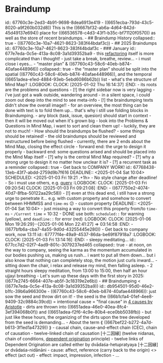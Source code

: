 # Braindump
id:: 67760c3e-2ed3-4b91-9698-8dea6913e419
	- ((6651ecba-793d-43c5-8020-a9f260b032d8)) This is the ((6667bf32-ab6a-4d64-842d-45d49137e694)) place for ((66536578-c4d3-43f1-b35c-bf71120f0570)) as well as the store of recent braindumps.
	- ## Braindump History
	  collapsed:: true
		- ((67760c3e-10a7-4621-8623-383f44bdaf3c))
	- ## 2025 Braindumps
	  id:: 67760c3e-10a7-4621-8623-383f44bdaf3c
	- ### January
	  id:: 677e7eda-0c5e-413a-8c08-3a1d39352ba9
		- this [refactoring](((67710747-2982-4134-875e-3b715313db87))) itself is more complicated than i thought!
		- just take a break, breathe, review...
		- i must close i eyes...
		- “master plan” & ((67760c43-58c6-40eb-b874-40afae448966))
		  collapsed:: true
			- the “master plan” should be split into the spatial ((67760c43-58c6-40eb-b874-40afae448966)), and the temporal ((6651adea-e1ed-4884-93eb-5ebd6086b62b)) list
			- what's the structure of Mind Map?
			  :LOGBOOK:
			  CLOCK: [2025-01-02 Thu 16:14:37]
			  :END:
				- its roots are the problems and questions
			- [!] the right sidebar now is very lagging
			- i've just got a walk outside, wandering around
				- in a silent space, i could zoom out deep into the mind to see meta-info
				- [!] the braindumping texts didn't show the overall image!!
					- for an overview, the most thing can be done with text is to fold them up... that's why i still use folding blocks in Braindumping.
			- any block (task, issue, quesion) should start in context
				- then it will be moved out when it's grown big
			- look into the Problems & Questions in Mind Map, i want to sort and clean them up!
				- luckily, they are not to much!
			- How should the braindumps be flushed?
				- some things should be retained!
				- the old braindumps should be reviewed and restructured before being flushed
			- currently, there are 2 ends about the Mind Map, closing the effect circle
				- forward end: the urge to design it properly
				- backward end: some questions arised and should be placed into the Mind Map itself
					- [?] why is the central Mind Map required?
					- [?] why a strong urge to design it no matter how unclear it is?
		- [?] a recurrent task as a reminder
		  collapsed:: true
			- Get back to COMPANY WORK!
			  id:: 67768438-13eb-43f7-abdd-2759d9b7f616
			  DEADLINE:: <2025-01-04 Sat 10:04>
			  SCHEDULED: <2025-01-03 Fri 19:21 .+1h>
			- No style change after deadline!
			- So i must use others, e.g. [query](((677689e6-7163-4e94-ab65-18d3f51e3eb9)))
			  :LOGBOOK:
			  CLOCK: [2025-01-03 Fri 09:20:54]
			  CLOCK: [2025-01-03 Fri 09:21:08]
			  :END:
			- ((677750e2-4074-40d7-8fba-50122aa29c58))
			- [!] even at this dead end, i still have a strong urge to penetrate it... e.g. with custom property and somehow to convert between HHMMSS and `time-ms` 😕
				- custom property
				  DEADLINE:: <2025-01-04 Sat 10:04>
				- just missing a way to convert this property from/to `time-ms`
				- `/Current time` = 10:32
			- DONE use both: `scheduled::` for warning (yellow), and `deadline::` for error (red)
			  :LOGBOOK:
			  CLOCK: [2025-01-06 Mon 19:26:29]--[2025-01-06 Mon 22:41:27] =>  03:14:58
			  :END:
			- ((677bfb6a-cba7-4a55-9d0d-43255445e280))
		- Get back to company work, now 13:11
		  id:: 67777f4e-49a9-4537-86da-be69f87918a7
		  :LOGBOOK:
		  CLOCK: [2025-01-03 Fri 13:14:16]
		  :END:
		- sleepy meditating...
		  id:: 677cc7d2-02f7-4ad9-801c-3079237ed465
		  collapsed:: true
			- at noon, on the way to company, seeing the karma as the momentum accumulated in our bodies pushing us, making us rush... i want to put all them down... but i also know that nothing can completely stop, the motion just curls inward...
			- sitting down the chair, i relax and release my mind, then falling asleep.
			- 2 straight hours sleepy meditation, from 13:00 to 15:00, then half an hour ujjayi breathing
		- Let's sum up these days with the first story in 2025: ((677e2745-6664-407e-ab5f-3c18319e2e6b))
	- ## Braindumping < ((677e7eda-0c5e-413a-8c08-3a1d39352ba9))
	  id:: db954501-95d0-46e2-b1fc-39b6a966300e
		- ((67760c43-58c6-40eb-b874-40afae448966)): just sow the seed and throw dirt on it!
			- the seed is the ((66b1cfa4-01ef-4ee8-9409-32c9884c39cd)) = intentional cause = "final cause" in [4 causes by Aristotle](https://en.wikipedia.org/wiki/Four_causes)
			- dirts are thrown into ((6651adea-46e0-40ea-8fc4-3ef394068b0f)) and ((6651adea-f2f6-4c9e-80b4-ece0bb5038fb))
			- but just like these hours, the organizing of the dirts upon the tree developed from the seed is demanding...
		- About the term ⟪ ((667bef22-b272-4a7d-b613-3f1ed1a47329)) ⟫
			- causal chain, cause-and-effect chain (CEC), chain of causation
			- twelve-linked chain of causation [十二因縁] (twelve nidanas, chain of conditions, [dependent origination](https://en.wikipedia.org/wiki/Prat%C4%ABtyasamutp%C4%81da) principle)
				- twelve links of Dependent Origination are called either by dvādaśa-hetupratyaya [十二因縁] or dvādaśa-nidānāni
			- cause: affect, reference (carry back to the origin) <> effect (act out)
			- effect: impact, impression, infection
		- ...
